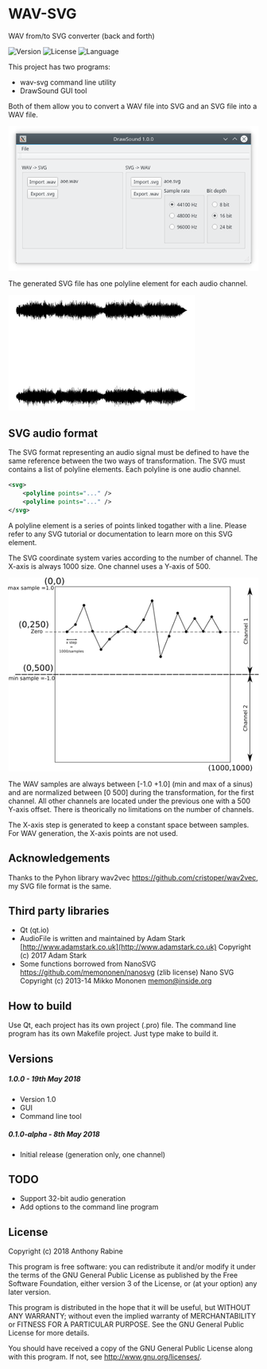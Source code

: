 # WAV-SVG

WAV from/to SVG converter (back and forth)

<!-- Version and License Badges -->
![Version](https://img.shields.io/badge/version-1.0.0-green.svg?style=flat-square) 
![License](https://img.shields.io/badge/license-GPL-blue.svg?style=flat-square) 
![Language](https://img.shields.io/badge/language-C++-yellow.svg?style=flat-square) 


This project has two programs:
  * wav-svg command line utility
  * DrawSound GUI tool

Both of them allow you to convert a WAV file into SVG and an SVG file into a WAV file.

![Screenshot](drawsound.png)

The generated SVG file has one polyline element for each audio channel.

![SVG file in Inkscape](svg_export.png)


SVG audio format
-------

The SVG format representing an audio signal must be defined to have the same reference between the two ways of transformation. The SVG must 
contains a list of polyline elements. Each polyline is one audio channel.

```xml
<svg>
	<polyline points="..." />
	<polyline points="..." />
</svg>
```

A polyline element is a series of points linked togather with a line. Please refer to any SVG tutorial or documentation to learn more on this SVG element.

The SVG coordinate system varies according to the number of channel. The X-axis is always 1000 size. One channel uses a Y-axis of 500.

![SVG file in Inkscape](audio_svg_format.png)

The WAV samples are always between [-1.0 +1.0] (min and max of a sinus) and are normalized between [0 500] during the transformation, for the first channel. 
All other channels are located under the previous one with a 500 Y-axis offset. There is theorically no limitations on the number of channels.

The X-axis step is generated to keep a constant space between samples. For WAV generation, the X-axis points are not used.

Acknowledgements
-------

Thanks to the Pyhon library wav2vec https://github.com/cristoper/wav2vec, my SVG file format is the same.

Third party libraries
-------

  * Qt (qt.io)
  * AudioFile is written and maintained by Adam Stark [http://www.adamstark.co.uk](http://www.adamstark.co.uk) Copyright (c) 2017 Adam Stark
  * Some functions borrowed from NanoSVG https://github.com/memononen/nanosvg (zlib license) Nano SVG Copyright (c) 2013-14 Mikko Mononen memon@inside.org

How to build
-------

Use Qt, each project has its own project (.pro) file. The command line program has its own Makefile project. Just type make to build it.

Versions
-------

##### 1.0.0 - 19th May 2018

- Version 1.0
- GUI
- Command line tool

##### 0.1.0-alpha - 8th May 2018

- Initial release (generation only, one channel)

TODO
-------

  * Support 32-bit audio generation
  * Add options to the command line program

License
-------

Copyright (c) 2018 Anthony Rabine

This program is free software: you can redistribute it and/or modify
it under the terms of the GNU General Public License as published by
the Free Software Foundation, either version 3 of the License, or
(at your option) any later version.

This program is distributed in the hope that it will be useful,
but WITHOUT ANY WARRANTY; without even the implied warranty of
MERCHANTABILITY or FITNESS FOR A PARTICULAR PURPOSE.  See the
GNU General Public License for more details.

You should have received a copy of the GNU General Public License
along with this program.  If not, see <http://www.gnu.org/licenses/>.

